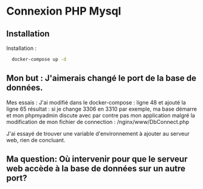 
# Connexion PHP Mysql


## Installation

Installation :

```bash
  docker-compose up -d
```

## Mon but : J'aimerais changé le port de la base de données.

Mes essais : 
  J'ai modifié dans le docker-compose : ligne 48 
  et ajouté la ligne 65
  résultat : si je change 3306 en 3310 par exemple, 
  ma base démarre et mon phpmyadmin discute avec
par contre pas mon application malgré la modification de mon fichier de connection : /nginx/www/DbConnect.php

J'ai essayé de trouver une variable d'environnement à ajouter au serveur web, rien de concluant.

## Ma question: Où intervenir pour que le serveur web accède à la base de données sur un autre port?
